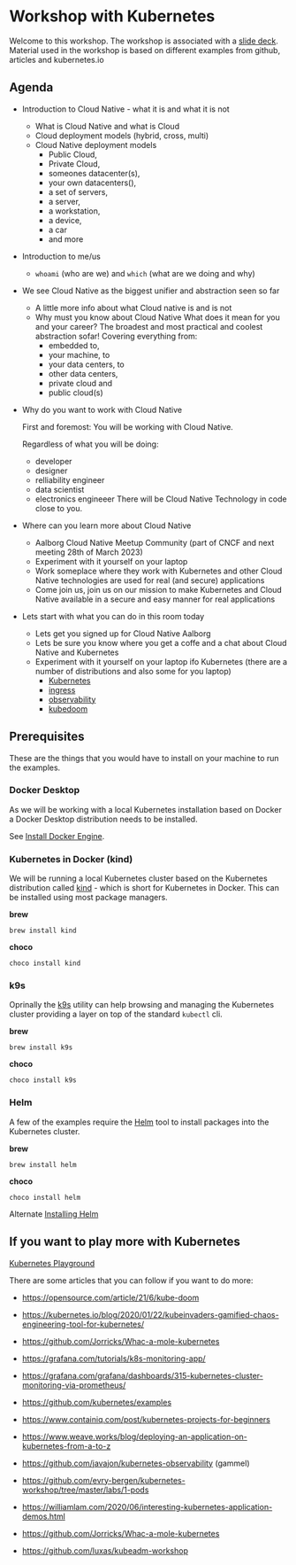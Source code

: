 # Workshop with Kubernetes
Welcome to this workshop. 
The workshop is associated with a [slide deck](https://docs.google.com/presentation/d/1_6_Tym05JMOJY_q6KK9edEFuUK356Yzyk65DBHLMynY).
Material used in the workshop is based on different examples from github, articles and kubernetes.io

## Agenda

- Introduction to Cloud Native - what it is and what it is not
  - What is Cloud Native and what is Cloud
  - Cloud deployment models (hybrid,  cross, multi)
  - Cloud Native deployment models 
     - Public Cloud, 
     - Private Cloud, 
     - someones datacenter(s), 
     - your own datacenters(), 
     - a set of servers, 
     - a server, 
     - a workstation, 
     - a device, 
     - a car
     - and more

- Introduction to me/us
  - `whoami` (who are we) and `which` (what are we doing and why)

- We see Cloud Native as the biggest unifier and abstraction seen so far
  - A little more info about what Cloud native is and is not
  - Why must you know about Cloud Native
    What does it mean for you and your career?
    The broadest and most practical and coolest abstraction sofar!
    Covering everything from:
     - embedded to,
     - your machine, to 
     - your data centers, to 
     - other data centers, 
     - private cloud and 
     - public cloud(s)

- Why do you want to work with Cloud Native

  First and foremost: You will be working with Cloud Native.

  Regardless of what you will be doing:
  - developer
  - designer 
  - relliability engineer 
  - data scientist
  - electronics engineeer
  There will be Cloud Native Technology in code close to you.

- Where can you learn more about Cloud Native
  - Aalborg Cloud Native Meetup Community (part of CNCF and next meeting 28th of March 2023)
  - Experiment with it yourself on your laptop
  - Work someplace where they work with Kubernetes and other Cloud Native technologies are used for real (and secure) applications
  - Come join us, join us on our mission to make Kubernetes and Cloud Native available in a secure and easy manner for real applications

- Lets start with what you can do in this room today
  - Lets get you signed up for Cloud Native Aalborg
  - Lets be sure you know where you get a coffe and a chat about Cloud Native and Kubernetes
  - Experiment with it yourself on your laptop ifo Kubernetes (there are a number of distributions and also some for you laptop)
    - [Kubernetes](simple-Kubernetes)
    - [ingress](simple-Kubernetes-with-ingress)
    - [observability](observability)
    - [kubedoom](kubedoom)
  
## Prerequisites
These are the things that you would have to install on your machine to run the examples.

### Docker Desktop
As we will be working with a local Kubernetes installation based on Docker a Docker Desktop
distribution needs to be installed.

See [Install Docker Engine](https://docs.docker.com/engine/install/).

### Kubernetes in Docker (kind)

We will be running a local Kubernetes cluster based on the Kubernetes distribution called
[kind](https://kind.sigs.k8s.io) - which is short for Kubernetes in Docker. This can be
installed using most package managers.

**brew**

```
brew install kind
```

**choco**

```
choco install kind
```
### k9s

Oprinally the [k9s](https://k9scli.io/) utility can help browsing and managing the Kubernetes cluster
providing a layer on top of the standard `kubectl` cli.

**brew**

```
brew install k9s
```

**choco**

```
choco install k9s
```

### Helm

A few of the examples require the [Helm](https://helm.sh/) tool to install packages into the Kubernetes cluster.

**brew**

```
brew install helm
```

**choco**

```
choco install helm
```

Alternate [Installing Helm](https://helm.sh/docs/intro/install/)


## If you want to play more with Kubernetes
[Kubernetes Playground](https://Kubernetes.io/docs/tutorials/kubernetes-basics/)

There are some articles that you can follow if you want to do more:

- https://opensource.com/article/21/6/kube-doom

- https://kubernetes.io/blog/2020/01/22/kubeinvaders-gamified-chaos-engineering-tool-for-kubernetes/

- https://github.com/Jorricks/Whac-a-mole-kubernetes

- https://grafana.com/tutorials/k8s-monitoring-app/

- https://grafana.com/grafana/dashboards/315-kubernetes-cluster-monitoring-via-prometheus/

- https://github.com/kubernetes/examples

- https://www.containiq.com/post/kubernetes-projects-for-beginners

- https://www.weave.works/blog/deploying-an-application-on-kubernetes-from-a-to-z

- https://github.com/javajon/kubernetes-observability (gammel)

- https://github.com/evry-bergen/kubernetes-workshop/tree/master/labs/1-pods

- https://williamlam.com/2020/06/interesting-kubernetes-application-demos.html

- https://github.com/Jorricks/Whac-a-mole-kubernetes

- https://github.com/luxas/kubeadm-workshop
